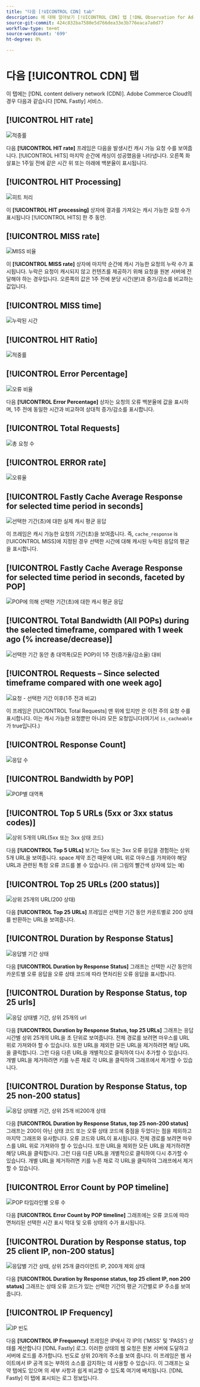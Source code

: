 ```yaml
---
title: "다음 [!UICONTROL CDN] tab"
description: 에 대해 알아보기 [!UICONTROL CDN] 탭 [!DNL Observation for Adobe Commerce].
source-git-commit: 424c832ba7580e5d766dea33e3b776eaca7a0d77
workflow-type: tm+mt
source-wordcount: '699'
ht-degree: 0%

---
```


# 다음 [!UICONTROL CDN] 탭

이 탭에는 [!DNL content delivery network (CDN)]. Adobe Commerce Cloud의 경우 다음과 같습니다 [!DNL Fastly] 서비스.

## [!UICONTROL HIT rate]

![적중률](../../assets/tools/observation-for-adobe-commerce/cdn-tab-1.png)

다음 **[!UICONTROL HIT rate]** 프레임은 다음을 발생시킨 캐시 가능 요청 수를 보여줍니다. [!UICONTROL HITS] 마지막 순간에 캐싱이 성공했음을 나타냅니다. 오른쪽 화살표는 1주일 전에 같은 시간 위 또는 아래에 백분율이 표시됩니다.

## [!UICONTROL HIT Processing]

![히트 처리](../../assets/tools/observation-for-adobe-commerce/cdn-tab-2.png)

이 **[!UICONTROL HIT processing]** 상자에 결과를 가져오는 캐시 가능한 요청 수가 표시됩니다 [!UICONTROL HITS] 한 주 동안.

## [!UICONTROL MISS rate]

![MISS 비율](../../assets/tools/observation-for-adobe-commerce/cdn-tab-3.png)

이 **[!UICONTROL MISS rate]** 상자에 마지막 순간에 캐시 가능한 요청의 누락 수가 표시됩니다. 누락은 요청이 캐시되지 않고 컨텐츠를 제공하기 위해 요청을 원본 서버에 전달해야 하는 경우입니다. 오른쪽의 값은 1주 전에 분당 시간(분)과 증가/감소를 비교하는 값입니다.

## [!UICONTROL MISS time]

![누락된 시간](../../assets/tools/observation-for-adobe-commerce/cdn-tab-4.png)

## [!UICONTROL HIT Ratio]

![적중률](../../assets/tools/observation-for-adobe-commerce/cdn-tab-5.png)

## [!UICONTROL Error Percentage]

![오류 비율](../../assets/tools/observation-for-adobe-commerce/cdn-tab-6.png)

다음 **[!UICONTROL Error Percentage]** 상자는 요청의 오류 백분율에 값을 표시하며, 1주 전에 동일한 시간과 비교하여 상대적 증가/감소를 표시합니다.

## [!UICONTROL Total Requests]

![총 요청 수](../../assets/tools/observation-for-adobe-commerce/cdn-tab-7.png)

## [!UICONTROL ERROR rate]

![오류율](../../assets/tools/observation-for-adobe-commerce/cdn-tab-8.png)

## [!UICONTROL Fastly Cache Average Response for selected time period in seconds]

![선택한 기간(초)에 대한 실제 캐시 평균 응답](../../assets/tools/observation-for-adobe-commerce/cdn-tab-9.png)

이 프레임은 캐시 가능한 요청의 기간(초)을 보여줍니다. 즉, `cache_response` is [!UICONTROL MISS]에 지정된 경우 선택한 시간에 대해 캐시된 누락된 응답의 평균을 표시합니다.

## [!UICONTROL Fastly Cache Average Response for selected time period in seconds, faceted by POP]

![POP에 의해 선택한 기간(초)에 대한 캐시 평균 응답](../../assets/tools/observation-for-adobe-commerce/cdn-tab-10.png)

## [!UICONTROL Total Bandwidth (All POPs) during the selected timeframe, compared with 1 week ago (% increase/decrease)]

![선택한 기간 동안 총 대역폭(모든 POP)이 1주 전(증가율/감소율) 대비](../../assets/tools/observation-for-adobe-commerce/cdn-tab-11.png)

## [!UICONTROL Requests – Since selected timeframe compared with one week ago]

![요청 - 선택한 기간 이후(1주 전과 비교)](../../assets/tools/observation-for-adobe-commerce/cdn-tab-12.png)

이 프레임은 [!UICONTROL Total Requests] 맨 위에 있지만 은 이전 주의 요청 수를 표시합니다. 이는 캐시 가능한 요청뿐만 아니라 모든 요청입니다(여기서 `is_cacheable` 가 true입니다.)

## [!UICONTROL Response Count]

![응답 수](../../assets/tools/observation-for-adobe-commerce/cdn-tab-13.png)

## [!UICONTROL Bandwidth by POP]

![POP별 대역폭](../../assets/tools/observation-for-adobe-commerce/cdn-tab-14.png)

## [!UICONTROL Top 5 URLs (5xx or 3xx status codes)]

![상위 5개의 URL(5xx 또는 3xx 상태 코드)](../../assets/tools/observation-for-adobe-commerce/cdn-tab-15.gif)

다음 **[!UICONTROL Top 5 URLs]** 보기는 5xx 또는 3xx 오류 응답을 경험하는 상위 5개 URL을 보여줍니다. space 제약 조건 때문에 URL 위로 마우스를 가져와야 해당 URL과 관련된 특정 오류 코드를 볼 수 있습니다. (위 그림의 빨간색 상자에 있는 예)

## [!UICONTROL Top 25 URLs (200 status)]

![상위 25개의 URL(200 상태)](../../assets/tools/observation-for-adobe-commerce/cdn-tab-16.gif)

다음 **[!UICONTROL Top 25 URLs]** 프레임은 선택한 기간 동안 카운트별로 200 상태를 반환하는 URL을 보여줍니다.

## [!UICONTROL Duration by Response Status]

![응답별 기간 상태](../../assets/tools/observation-for-adobe-commerce/cdn-tab-17.png)

다음 **[!UICONTROL Duration by Response Status]** 그래프는 선택한 시간 동안의 카운트별 오류 응답을 오류 상태 코드에 따라 면처리된 오류 응답을 표시합니다.

## [!UICONTROL Duration by Response Status, top 25 urls]

![응답 상태별 기간, 상위 25개의 url](../../assets/tools/observation-for-adobe-commerce/cdn-tab-18.gif)

다음 **[!UICONTROL Duration by Response Status, top 25 URLs]** 그래프는 응답 시간별 상위 25개의 URL을 초 단위로 보여줍니다. 전체 경로를 보려면 마우스를 URL 위로 가져와야 할 수 있습니다. 또한 URL을 제외한 모든 URL을 제거하려면 해당 URL을 클릭합니다. 그런 다음 다른 URL을 개별적으로 클릭하여 다시 추가할 수 있습니다. 개별 URL을 제거하려면 키를 누른 채로 각 URL을 클릭하여 그래프에서 제거할 수 있습니다.

## [!UICONTROL Duration by Response Status, top 25 non-200 status]

![응답 상태별 기간, 상위 25개 비200개 상태](../../assets/tools/observation-for-adobe-commerce/cdn-tab-19.gif)

다음 **[!UICONTROL Duration by Response Status, top 25 non-200 status]** 그래프는 200이 아닌 상태 코드 또는 오류 상태 코드에 중점을 두었다는 점을 제외하고 마지막 그래프와 유사합니다. 오류 코드와 URL이 표시됩니다. 전체 경로를 보려면 마우스를 URL 위로 가져와야 할 수 있습니다. 또한 URL을 제외한 모든 URL을 제거하려면 해당 URL을 클릭합니다. 그런 다음 다른 URL을 개별적으로 클릭하여 다시 추가할 수 있습니다. 개별 URL을 제거하려면 키를 누른 채로 각 URL을 클릭하여 그래프에서 제거할 수 있습니다.

## [!UICONTROL Error Count by POP timeline]

![POP 타임라인별 오류 수](../../assets/tools/observation-for-adobe-commerce/cdn-tab-20.png)

다음 **[!UICONTROL Error Count by POP timeline]** 그래프에는 오류 코드에 따라 면처리된 선택한 시간 표시 막대 및 오류 상태의 수가 표시됩니다.

## [!UICONTROL Duration by Response status, top 25 client IP, non-200 status]

![응답별 기간 상태, 상위 25개 클라이언트 IP, 200개 제외 상태](../../assets/tools/observation-for-adobe-commerce/cdn-tab-21.gif)

다음 **[!UICONTROL Duration by Response status, top 25 client IP, non 200 status]** 그래프는 상태 오류 코드가 있는 선택한 기간의 평균 기간별로 IP 주소를 보여줍니다.

## [!UICONTROL IP Frequency]

![IP 빈도](../../assets/tools/observation-for-adobe-commerce/cdn-tab-22.jpeg)

다음 **[!UICONTROL IP Frequency]** 프레임은 IP에서 각 IP의 (&#39;MISS&#39; 및 &#39;PASS&#39;) 상태를 계산합니다 [!DNL Fastly] 로그. 이러한 상태의 웹 요청은 원본 서버에 도달하고 서버에 로드를 추가합니다. 빈도로 상위 20개의 주소를 보여 줍니다. 이 프레임은 웹 사이트에서 IP 공격 또는 부하의 소스를 감지하는 데 사용할 수 있습니다. 이 그래프는 요약 탭에도 있으며 의 세부 사항과 쉽게 비교할 수 있도록 여기에 배치됩니다. [!DNL Fastly] 이 탭에 표시되는 로그 정보입니다.
